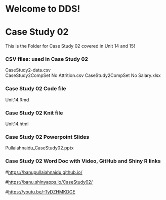# Welcome to DDS!
# Case Study 02
This is the Folder for Case Study 02 covered in Unit 14 and 15!

### CSV files: used in Case Study 02
CaseStudy2-data.csv  
CaseStudy2CompSet No Attrition.csv
CaseStudy2CompSet No Salary.xlsx

### Case Study 02 Code file
Unit14.Rmd

### Case Study 02 Knit file
Unit14.html

### Case Study 02 Powerpoint Slides 
Pullaiahnaidu_CaseStudy02.pptx

### Case Study 02 Word Doc with Video, GitHub and Shiny R links

#https://banupullaiahnaidu.github.io/

#https://banu.shinyapps.io/CaseStudy02/

#https://youtu.be/-TyDZHMKDGE
